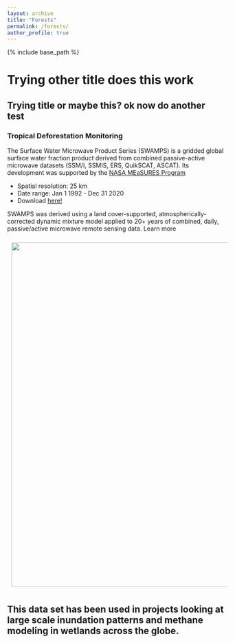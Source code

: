 ```yaml
---
layout: archive
title: "Forests"
permalink: /forests/
author_profile: true
---
```


{% include base_path %}

<!-- 
{% for post in site.forests %}
  {% include archive-single.html %}
{% endfor %}
 -->

 # Trying other title does this work

## Trying title or maybe this? ok now do another test

### Tropical Deforestation Monitoring

The Surface Water Microwave Product Series (SWAMPS) is a gridded global surface water fraction product derived from combined passive-active microwave datasets (SSM/I, SSMIS, ERS, QuikSCAT, ASCAT). Its development was supported by the [NASA MEaSURES Program](https://www.google.com/url?q=https%3A%2F%2Fearthdata.nasa.gov%2Fcommunity%2Fcommunity-data-system-programs%2Fmeasures-projects%2Fan-inundated-wetlands-esdr&sa=D)

* Spatial resolution: 25 km
* Date range: Jan 1 1992 - Dec 31 2020
* Download [here!](https://asf.alaska.edu/data-sets/derived-data-sets/wetlands-measures/wetlands-measures-product-downloads/)

SWAMPS was derived using a land cover-supported, atmospherically-corrected dynamic mixture model applied to 20+ years of combined, daily, passive/active microwave remote sensing data. Learn more

<img style="float: center; padding: 10px 10px 10px 10px;" src="http://katjensen.github.io/images/research/SWAMPS/SWAMPS-workflow.png" width=800>

This data set has been used in projects looking at large scale inundation patterns and methane modeling in wetlands across the globe.
---
